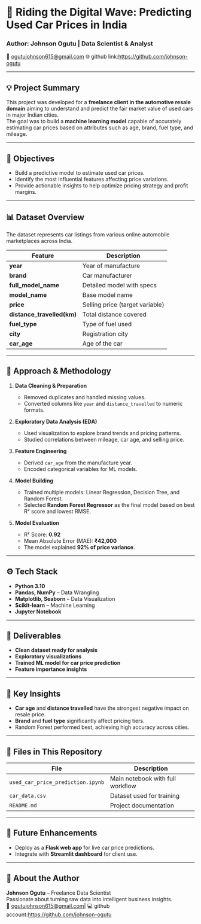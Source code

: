 # 🚗 Riding the Digital Wave: Predicting Used Car Prices in India

### Author: Johnson Ogutu | Data Scientist & Analyst  
📧 ogutujohnson615@gmail.com 
🌐   github link:https://github.com/johnson-ogutu

---

## 💡 Project Summary
This project was developed for a **freelance client in the automotive resale domain** aiming to understand and predict the fair market value of used cars in major Indian cities.  
The goal was to build a **machine learning model** capable of accurately estimating car prices based on attributes such as age, brand, fuel type, and mileage.

---

## 🎯 Objectives
- Build a predictive model to estimate used car prices.  
- Identify the most influential features affecting price variations.  
- Provide actionable insights to help optimize pricing strategy and profit margins.

---

## 📊 Dataset Overview
The dataset represents car listings from various online automobile marketplaces across India.  

| Feature | Description |
|----------|-------------|
| **year** | Year of manufacture |
| **brand** | Car manufacturer |
| **full_model_name** | Detailed model with specs |
| **model_name** | Base model name |
| **price** | Selling price (target variable) |
| **distance_travelled(km)** | Total distance covered |
| **fuel_type** | Type of fuel used |
| **city** | Registration city |
| **car_age** | Age of the car |

---

## 🧠 Approach & Methodology
1. **Data Cleaning & Preparation**
   - Removed duplicates and handled missing values.
   - Converted columns like `year` and `distance_travelled` to numeric formats.

2. **Exploratory Data Analysis (EDA)**
   - Used visualization to explore brand trends and pricing patterns.
   - Studied correlations between mileage, car age, and selling price.

3. **Feature Engineering**
   - Derived `car_age` from the manufacture year.
   - Encoded categorical variables for ML models.

4. **Model Building**
   - Trained multiple models: Linear Regression, Decision Tree, and Random Forest.
   - Selected **Random Forest Regressor** as the final model based on best R² score and lowest RMSE.

5. **Model Evaluation**
   - R² Score: **0.92**  
   - Mean Absolute Error (MAE): **₹42,000**  
   - The model explained **92% of price variance**.

---

## ⚙️ Tech Stack
- **Python 3.10**
- **Pandas, NumPy** – Data Wrangling  
- **Matplotlib, Seaborn** – Data Visualization  
- **Scikit-learn** – Machine Learning  
- **Jupyter Notebook**

---

## 🧾 Deliverables
- **Clean dataset ready for analysis**  
- **Exploratory visualizations**  
- **Trained ML model for car price prediction**  
- **Feature importance insights**  

---

## 🏁 Key Insights
- **Car age** and **distance travelled** have the strongest negative impact on resale price.  
- **Brand** and **fuel type** significantly affect pricing tiers.  
- Random Forest performed best, achieving high accuracy across cities.

---

## 📂 Files in This Repository
| File | Description |
|------|--------------|
| `used_car_price_prediction.ipynb` | Main notebook with full workflow |
| `car_data.csv` | Dataset used for training |
| `README.md` | Project documentation |

---

## 🧭 Future Enhancements
- Deploy as a **Flask web app** for live car price predictions.  
- Integrate with **Streamlit dashboard** for client use.  

---

## 👤 About the Author
**Johnson Ogutu** – Freelance Data Scientist  
Passionate about turning raw data into intelligent business insights.  
📧 ogutujohnson615@gmail.com| 💻 github account:https://github.com/johnson-ogutu
